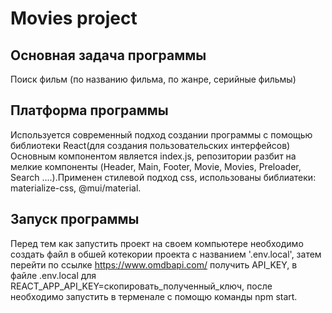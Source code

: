 # Movies project

## Основная задача программы

Поиск фильм (по названию фильма, по жанре, серийные фильмы)

## Платформа программы

Используется современный подход создании программы с помощью библиотеки React(для создания пользовательских
интерфейсов)
Основным компонентом является index.js, репозитории разбит на мелкие компоненты 
(Header, Main, Footer, Movie, Movies, Preloader, Search ....).Применен стилевой подход css, использованы библиатеки:
materialize-css, @mui/material.

## Запуск программы

Перед тем как запустить проект на своем компьютере необходимо создать файл в обшей котекории проекта с названием 
'.env.local', затем перейти по ссылке https://www.omdbapi.com/ получить API_KEY, в файле .env.local для
REACT_APP_API_KEY=скопировать_полученный_ключ, после необходимо запустить в терменале с помощю команды npm start.
